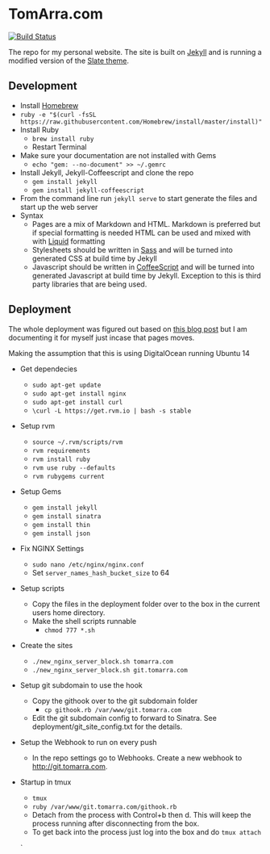 # TomArra.com

[![Build Status](https://travis-ci.org/tomarra/tomarra.com.svg?branch=master)](https://travis-ci.org/tomarra/tomarra.com)

The repo for my personal website. The site is built on [Jekyll](http://jekyllrb.com) and is running a modified version of the [Slate theme](https://github.com/jasoncostello/slate).

## Development

- Install [Homebrew](http://brew.sh/)
 - `ruby -e "$(curl -fsSL https://raw.githubusercontent.com/Homebrew/install/master/install)"`
- Install Ruby
  - `brew install ruby`
  - Restart Terminal
- Make sure your documentation are not installed with Gems
  - `echo "gem: --no-document" >> ~/.gemrc`
- Install Jekyll, Jekyll-Coffeescript and clone the repo
  - `gem install jekyll`
  - `gem install jekyll-coffeescript`
- From the command line run `jekyll serve` to start generate the files and start up the web server
- Syntax
  - Pages are a mix of Markdown and HTML. Markdown is preferred but if special formatting is needed HTML can be used and mixed with with [Liquid](https://shopify.github.io/liquid/) formatting
  - Stylesheets should be written in [Sass](http://sass-lang.com) and will be turned into generated CSS at build time by Jekyll
  - Javascript should be written in [CoffeeScript](http://coffeescript.org) and will be turned into generated Javascript at build time by Jekyll. Exception to this is third party libraries that are being used.

## Deployment

The whole deployment was figured out based on [this blog post](http://petemichaud.github.io/2013/09/05/multisite-server-jekyll-digitalocean.html) but I am documenting it for myself just incase that pages moves.

Making the assumption that this is using DigitalOcean running Ubuntu 14

- Get dependecies
  - `sudo apt-get update`
  - `sudo apt-get install nginx`
  - `sudo apt-get install curl`
  - `\curl -L https://get.rvm.io | bash -s stable`
- Setup rvm
  - `source ~/.rvm/scripts/rvm`
  - `rvm requirements`
  - `rvm install ruby`
  - `rvm use ruby --defaults`
  - `rvm rubygems current`
- Setup Gems
  - `gem install jekyll`
  - `gem install sinatra`
  - `gem install thin`
  - `gem install json`
- Fix NGINX Settings
  - `sudo nano /etc/nginx/nginx.conf`
  - Set `server_names_hash_bucket_size` to 64
- Setup scripts
  - Copy the files in the deployment folder over to the box in the current users home directory.
  - Make the shell scripts runnable
    - `chmod 777 *.sh`
- Create the sites
  - `./new_nginx_server_block.sh tomarra.com`
  - `./new_nginx_server_block.sh git.tomarra.com`
- Setup git subdomain to use the hook
  - Copy the githook over to the git subdomain folder
    - `cp githook.rb /var/www/git.tomarra.com`
  - Edit the git subdomain config to forward to Sinatra. See deployment/git_site_config.txt for the details.
- Setup the Webhook to run on every push
  - In the repo settings go to Webhooks. Create a new webhook to http://git.tomarra.com.
- Startup in tmux
  - `tmux`
  - `ruby /var/www/git.tomarra.com/githook.rb`
  - Detach from the process with Control+b then d. This will keep the process running after disconnecting from the box.
  - To get back into the process just log into the box and do `tmux attach`











  `
